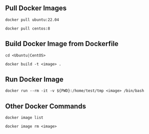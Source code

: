 Pull Docker Images
---
`docker pull ubuntu:22.04`

`docker pull centos:8`

Build Docker Image from Dockerfile
---
`cd <Ubuntu|CentOS>`

`docker build -t <image> .`

Run Docker Image
---
`docker run --rm -it -v ${PWD}:/home/test/tmp <image> /bin/bash`

Other Docker Commands
---
`docker image list`

`docker image rm <image>`